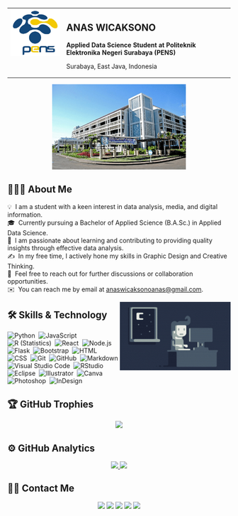 
<!-- Banner dan Profil Institusi -->
<table>
<tr>
<!-- Logo Kampus PENS -->
<td valign="top"><a href="https://www.pens.ac.id/" target="_blank"><img src="./assets/Logo_PENS (1).png" alt="Logo PENS" width="200"></a></td>
<td valign="top">
<h2>ANAS WICAKSONO</h2>
<p><b>Applied Data Science Student at Politeknik Elektronika Negeri Surabaya (PENS)</b></p>
<p>Surabaya, East Java, Indonesia</p>
</td>
</tr>
</table>

<!-- Banner Kampus (opsional, jika ingin menampilkan gambar kampus) -->
<p align="center">
  <img src="./assets/pens.jpg" alt="PENS Campus" width="60%"/>
</p>


## 👨🏻‍💻 About Me

💡  I am a student with a keen interest in data analysis, media, and digital information.<br>
🎓  Currently pursuing a Bachelor of Applied Science (B.A.Sc.) in Applied Data Science.<br>
🌱  I am passionate about learning and contributing to providing quality insights through effective data analysis.<br>
✍️  In my free time, I actively hone my skills in Graphic Design and Creative Thinking.<br>
💬  Feel free to reach out for further discussions or collaboration opportunities.<br>
✉️  You can reach me by email at anaswicaksonoanas@gmail.com.

<img alt="Night Coding" src="https://raw.githubusercontent.com/AVS1508/AVS1508/master/assets/Night-Coding.gif" align="right" width="250"/>

## 🛠 Skills & Technology

<!-- Tambahkan atau sesuaikan sesuai keahlian Anda -->
![Python](https://img.shields.io/badge/-Python-05122A?style=flat&logo=python)&nbsp;
![JavaScript](https://img.shields.io/badge/-JavaScript-05122A?style=flat&logo=javascript)&nbsp;
![R (Statistics)](https://img.shields.io/badge/-R-05122A?style=flat&logo=R&logoColor=276DC3)&nbsp;
![React](https://img.shields.io/badge/-React-05122A?style=flat&logo=react)&nbsp;
![Node.js](https://img.shields.io/badge/-Node.js-05122A?style=flat&logo=node.js)&nbsp;
![Flask](https://img.shields.io/badge/-Flask-05122A?style=flat&logo=flask)&nbsp;
![Bootstrap](https://img.shields.io/badge/-Bootstrap-05122A?style=flat&logo=bootstrap&logoColor=563D7C)&nbsp;
![HTML](https://img.shields.io/badge/-HTML-05122A?style=flat&logo=HTML5)&nbsp;
![CSS](https://img.shields.io/badge/-CSS-05122A?style=flat&logo=CSS3&logoColor=1572B6)&nbsp;
![Git](https://img.shields.io/badge/-Git-05122A?style=flat&logo=git)&nbsp;
![GitHub](https://img.shields.io/badge/-GitHub-05122A?style=flat&logo=github)&nbsp;
![Markdown](https://img.shields.io/badge/-Markdown-05122A?style=flat&logo=markdown)&nbsp;
![Visual Studio Code](https://img.shields.io/badge/-Visual%20Studio%20Code-05122A?style=flat&logo=visual-studio-code&logoColor=007ACC)&nbsp;
![RStudio](https://img.shields.io/badge/-RStudio-05122A?style=flat&logo=rstudio)&nbsp;
![Eclipse](https://img.shields.io/badge/-Eclipse-05122A?style=flat&logo=eclipse-ide&logoColor=2C2255)&nbsp;
![Illustrator](https://img.shields.io/badge/-Illustrator-05122A?style=flat&logo=adobe-illustrator)&nbsp;
![Canva](https://img.shields.io/badge/-Canva-05122A?style=flat&logo=canva)&nbsp;
![Photoshop](https://img.shields.io/badge/-Photoshop-05122A?style=flat&logo=adobe-photoshop)&nbsp;
![InDesign](https://img.shields.io/badge/-InDesign-05122A?style=flat&logo=adobe-indesign)

## 🏆 GitHub Trophies
<p align="center">
<a href="https://github.com/ryo-ma/github-profile-trophy">
<img src="https://github-profile-trophy.vercel.app/?username=nasswcksn&theme=algolia&column=7"/>
</a>
</p>

## ⚙️ GitHub Analytics
<p align="center">
<a href="https://github.com/nasswcksn">
<img height="180em" src="https://github-readme-stats-eight-theta.vercel.app/api?username=nasswcksn&show_icons=true&theme=algolia&include_all_commits=true&count_private=true"/>
<img height="180em" src="https://github-readme-stats-eight-theta.vercel.app/api/top-langs/?username=nasswcksn&layout=compact&langs_count=8&theme=algolia"/>
</a>
</p>

## 🤝🏻 Contact Me
<p align="center">
<a href="mailto:anaswicaksonoanas@gmail.com"><img src="https://img.shields.io/badge/-anaswicaksonoanas@gmail.com-D14836?style=flat&logo=Gmail&logoColor=white"/></a>
<a href="https://www.linkedin.com/in/anas-wicaksono-690ba2365"><img src="https://img.shields.io/badge/-Anas%20Wicaksono-0077B5?style=flat&logo=Linkedin&logoColor=white"/></a>
<a href="https://instagram.com/nasswcksn"><img src="https://img.shields.io/badge/-@nasswcksn-E4405F?style=flat&logo=Instagram&logoColor=white"/></a>
<a href="https://wa.me/6281235618385"><img src="https://img.shields.io/badge/-Contact%20Me-25D366?style=flat&logo=WhatsApp&logoColor=white"/></a>
<a href="https://www.tiktok.com/@taskresek03"><img src="https://img.shields.io/badge/-@taskresek03-000000?style=flat&logo=TikTok&logoColor=white"/></a>
</p>
